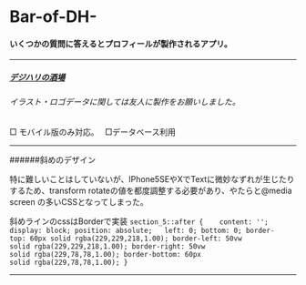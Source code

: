 # Bar-of-DH-

#### いくつかの質問に答えるとプロフィールが製作されるアプリ。
*** 
##### [デジハリの酒場](http://dh.mimoza.jp/top.php)
###### イラスト・ロゴデータに関しては友人に製作をお願いしました。　

□ モバイル版のみ対応。　
□データベース利用　

***

######斜めのデザイン

特に難しいことはしていないが、IPhone5SEやXでTextに微妙なずれが生じたりするため、transform rotateの値を都度調整する必要があり、やたらと@media screen
の多いCSSとなってしまった。　

斜めラインのcssはBorderで実装
`
section_5::after {   
content: '';   
display: block;
position: absolute;  
left: 0;
bottom: 0;
border-top: 60px solid rgba(229,229,218,1.00);
border-left: 50vw solid rgba(229,229,218,1.00);
border-right: 50vw solid rgba(229,78,78,1.00);
border-bottom: 60px solid rgba(229,78,78,1.00);
}
`

***
